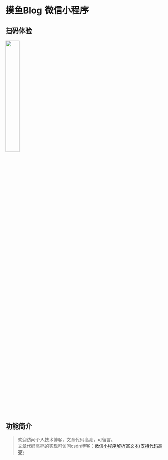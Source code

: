 # 摸鱼Blog 微信小程序
## 扫码体验
<img src="https://moyv.top/wechat/images/moyvblog/qrcode_moyv.png" width="30%">

## 功能简介
>欢迎访问个人技术博客，文章代码高亮，可留言。  
文章代码高亮的实现可访问csdn博客：[微信小程序解析富文本(支持代码高亮)](https://blog.csdn.net/weixin_44042074/article/details/104767098)